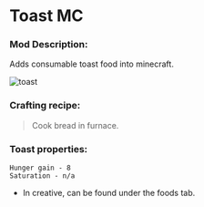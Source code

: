 # Toast MC

### Mod Description:
Adds consumable toast food into minecraft.

![toast](https://github.com/Zircon332/toast-mc/toast.png "Toast Texture")


### Crafting recipe:
> Cook bread in furnace.


### Toast properties:
```
Hunger gain - 8
Saturation - n/a
```
 
 
- In creative, can be found under the foods tab.
